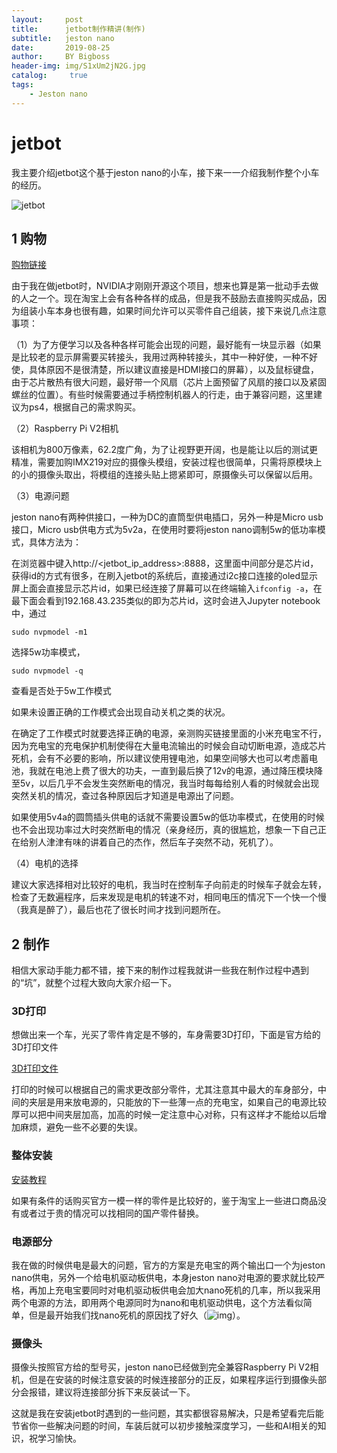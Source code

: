 ```yaml
---
layout:     post
title:      jetbot制作精讲(制作)
subtitle:   jeston nano
date:       2019-08-25
author:     BY Bigboss
header-img: img/S1xUm2jN2G.jpg
catalog: 	 true
tags:
    - Jeston nano
---
```


# jetbot

我主要介绍jetbot这个基于jeston nano的小车，接下来一一介绍我制作整个小车的经历。


![jetbot](https://i.loli.net/2019/08/25/QIjTsiMElJ8hZyU.jpg)

## 1 购物

[购物链接](https://github.com/open-ai-robot/awesome-nvidia-jetson/wiki)

由于我在做jetbot时，NVIDIA才刚刚开源这个项目，想来也算是第一批动手去做的人之一个。现在淘宝上会有各种各样的成品，但是我不鼓励去直接购买成品，因为组装小车本身也很有趣，如果时间允许可以买零件自己组装，接下来说几点注意事项：

（1）为了方便学习以及各种各样可能会出现的问题，最好能有一块显示器（如果是比较老的显示屏需要买转接头，我用过两种转接头，其中一种好使，一种不好使，具体原因不是很清楚，所以建议直接是HDMI接口的屏幕），以及鼠标键盘，由于芯片散热有很大问题，最好带一个风扇（芯片上面预留了风扇的接口以及紧固螺丝的位置）。有些时候需要通过手柄控制机器人的行走，由于兼容问题，这里建议为ps4，根据自己的需求购买。

（2）Raspberry Pi V2相机

该相机为800万像素，62.2度广角，为了让视野更开阔，也是能让以后的测试更精准，需要加购IMX219对应的摄像头模组，安装过程也很简单，只需将原模块上的小的摄像头取出，将模组的连接头贴上摁紧即可，原摄像头可以保留以后用。

（3）电源问题

jeston nano有两种供接口，一种为DC的直筒型供电插口，另外一种是Micro usb接口，Micro usb供电方式为5v2a，在使用时要将jeston nano调制5w的低功率模式，具体方法为：

在浏览器中键入http://<jetbot_ip_address>:8888，这里面中间部分是芯片id，获得id的方式有很多，在刷入jetbot的系统后，直接通过i2c接口连接的oled显示屏上面会直接显示芯片id，如果已经连接了屏幕可以在终端输入`ifconfig -a`，在最下面会看到192.168.43.235类似的即为芯片id，这时会进入Jupyter notebook中，通过

```sudo nvpmodel -m1```

选择5w功率模式，

`sudo nvpmodel -q`

查看是否处于5w工作模式

如果未设置正确的工作模式会出现自动关机之类的状况。

在确定了工作模式时就要选择正确的电源，亲测购买链接里面的小米充电宝不行，因为充电宝的充电保护机制使得在大量电流输出的时候会自动切断电源，造成芯片死机，会有不必要的影响，所以建议使用锂电池，如果空间够大也可以考虑蓄电池，我就在电池上费了很大的功夫，一直到最后换了12v的电源，通过降压模块降至5v，以后几乎不会发生突然断电的情况，我当时每每给别人看的时候就会出现突然关机的情况，查过各种原因后才知道是电源出了问题。

如果使用5v4a的圆筒插头供电的话就不需要设置5w的低功率模式，在使用的时候也不会出现功率过大时突然断电的情况（亲身经历，真的很尴尬，想象一下自己正在给别人津津有味的讲着自己的杰作，然后车子突然不动，死机了）。

（4）电机的选择

建议大家选择相对比较好的电机，我当时在控制车子向前走的时候车子就会左转，检查了无数遍程序，后来发现是电机的转速不对，相同电压的情况下一个快一个慢（我真是醉了），最后也花了很长时间才找到问题所在。
## 2 制作

相信大家动手能力都不错，接下来的制作过程我就讲一些我在制作过程中遇到的“坑”，就整个过程大致向大家介绍一下。

### 3D打印

想做出来一个车，光买了零件肯定是不够的，车身需要3D打印，下面是官方给的3D打印文件

[3D打印文件](https://github.com/NVIDIA-AI-IOT/jetbot/tree/master/assets)

打印的时候可以根据自己的需求更改部分零件，尤其注意其中最大的车身部分，中间的夹层是用来放电源的，只能放的下一些薄一点的充电宝，如果自己的电源比较厚可以把中间夹层加高，加高的时候一定注意中心对称，只有这样才不能给以后增加麻烦，避免一些不必要的失误。

### 整体安装

[安装教程](https://github.com/NVIDIA-AI-IOT/jetbot/wiki/Hardware-Setup)

如果有条件的话购买官方一模一样的零件是比较好的，鉴于淘宝上一些进口商品没有或者过于贵的情况可以找相同的国产零件替换。

### 电源部分

我在做的时候供电是最大的问题，官方的方案是充电宝的两个输出口一个为jeston nano供电，另外一个给电机驱动板供电，本身jeston nano对电源的要求就比较严格，再加上充电宝要同时对电机驱动板供电会加大nano死机的几率，所以我采用两个电源的方法，即用两个电源同时为nano和电机驱动供电，这个方法看似简单，但是最开始我们找nano死机的原因找了好久（![img](file:///C:\Users\BIGBOS~1\AppData\Local\Temp\SGPicFaceTpBq\24128\029F0B3B.png)）。

### 摄像头

摄像头按照官方给的型号买，jeston nano已经做到完全兼容Raspberry Pi V2相机，但是在安装的时候注意安装的时候连接部分的正反，如果程序运行到摄像头部分会报错，建议将连接部分拆下来反装试一下。

这就是我在安装jetbot时遇到的一些问题，其实都很容易解决，只是希望看完后能节省你一些解决问题的时间，车装后就可以初步接触深度学习，一些和AI相关的知识，祝学习愉快。


